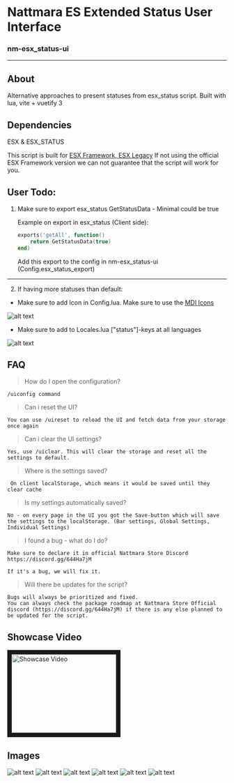 # Nattmara ES Extended Status User Interface
### nm-esx_status-ui
---

## About
Alternative approaches to present statuses from esx_status script.
Built with lua, vite + vuetify 3

## Dependencies
ESX & ESX_STATUS

This script is built for [ESX Framework, ESX Legacy](https://github.com/esx-framework "ESX Framework")
If not using the official ESX Framework version we can not guarantee that the script will work for you.

## User Todo:

1. Make sure to export esx_status GetStatusData - Minimal could be true

	Example on export in esx_status (Client side):

	```lua
	exports('getAll', function()
		return GetStatusData(true)
	end)
	```

	Add this export to the config in nm-esx_status-ui (Config.esx_status_export)
---

2. If having more statuses than default:
- Make sure to add Icon in Config.lua. Make sure to use the [MDI Icons](https://pictogrammers.com/library/mdi/, "MDI Icons")

![alt text](https://cdn.discordapp.com/attachments/1063025092663185429/1084173516158541834/image.png)

- Make sure to add to Locales.lua ["status"]-keys at all languages

![alt text](https://cdn.discordapp.com/attachments/1063025092663185429/1084173054738972693/image.png)


## FAQ
 > How do I open the configuration?

	/uiconfig command

> Can i reset the UI?
	
	You can use /uireset to reload the UI and fetch data from your storage once again

> Can i clear the UI settings?

	Yes, use /uiclear. This will clear the storage and reset all the settings to default.

> Where is the settings saved?

	 On client localStorage, which means it would be saved until they clear cache

> Is my settings automatically saved?

	No - on every page in the UI you got the Save-button which will save the settings to the localStorage. (Bar settings, Global Settings, Individual Settings)

>  I found a bug - what do I do?

	Make sure to declare it in official Nattmara Store Discord https://discord.gg/644Ha7jM

	If it's a bug, we will fix it.

> Will there be updates for the script?
	
	Bugs will always be prioritized and fixed.
	You can always check the package roadmap at Nattmara Store Official discord (https://discord.gg/644Ha7jM) if there is any else planned to be updated for the script.

## Showcase Video
<a href="http://www.youtube.com/watch?feature=player_embedded&v=wK8PJ6cQlzA
" target="_blank"><img src="http://img.youtube.com/vi/wK8PJ6cQlzA/0.jpg" 
alt="Showcase Video" width="240" height="180" border="10" /></a>

## Images
![alt text](https://cdn.discordapp.com/attachments/1063025092663185429/1063025144991326288/diff_style1.jpg)
![alt text](https://cdn.discordapp.com/attachments/1063025092663185429/1063025145192665098/diff_style2.jpg)
![alt text](https://cdn.discordapp.com/attachments/1063025092663185429/1063025145742106664/global_icons_settings.jpg)
![alt text](https://cdn.discordapp.com/attachments/1063025092663185429/1063025146006360094/individual_icons_settings.jpg)
![alt text](https://cdn.discordapp.com/attachments/1063025092663185429/1063025146245431296/status_bar_settings.jpg)
![alt text](https://cdn.discordapp.com/attachments/1063025092663185429/1063025146551607326/temporary.jpg)
